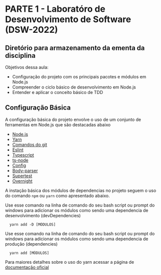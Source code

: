 # PARTE 1 - Laboratóro de Desenvolvimento de Software (DSW-2022)

## Diretório para armazenamento da ementa da disciplina

Objetivos dessa aula:
- Configuração do projeto com os principais pacotes e módulos em Node.js
- Compreender o ciclo básico de desenvolvimento em Node.js
- Entender e aplicar o conceito básico de TDD



## Configuração Básica
A configuração básica do projeto envolve o uso de um conjunto de ferramentas em Node.js que são destacadas abaixo
- [Node.js](https://nodejs.dev/en/)
- [Yarn](https://yarnpkg.com/)
- [Comandos do git](https://gist.github.com/leocomelli/2545add34e4fec21ec16)
- [Eslint](https://eslint.org/)
- [Typescript](https://www.typescriptlang.org/)
- [ts-node](https://typestrong.org/ts-node/)
- [Config](https://github.com/node-config/node-config)
- [Body-parser](https://github.com/expressjs/body-parser)
- [Supertest](https://github.com/visionmedia/supertest)
- [Overnight](https://github.com/seanpmaxwell/overnight/tree/master)

A instação básica dos módulos de dependencias no projeto seguem o uso do comando `npm` ou `yarn` como apresentado abaixo.

Use esse comando na linha de comando do seu bash script ou prompt do windows para adicionar os módulos como sendo uma dependencia de desenvolvimento (devDependencies)

```
  yarn add -D [MÓDULOS]
```

Use esse comando na linha de comando do seu bash script ou prompt do windows para adicionar os módulos como sendo uma dependencia de produção (dependencies)

```
  yarn add [MÓDULOS]
```

Para maiores detalhes sobre o uso do yarn acessar a página de [documentação oficial ](https://classic.yarnpkg.com/lang/en/docs/usage/)